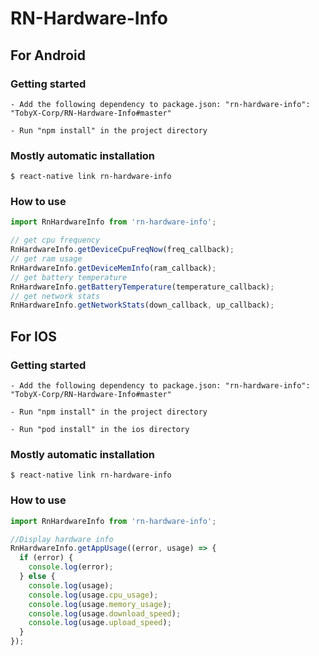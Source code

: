 # RN-Hardware-Info


## For Android

### Getting started
`- Add the following dependency to package.json:
  "rn-hardware-info": "TobyX-Corp/RN-Hardware-Info#master"`
  
 `- Run "npm install" in the project directory`

### Mostly automatic installation

`$ react-native link rn-hardware-info`

### How to use
```javascript
import RnHardwareInfo from 'rn-hardware-info';

// get cpu frequency
RnHardwareInfo.getDeviceCpuFreqNow(freq_callback);
// get ram usage
RnHardwareInfo.getDeviceMemInfo(ram_callback);
// get battery temperature
RnHardwareInfo.getBatteryTemperature(temperature_callback);
// get network stats
RnHardwareInfo.getNetworkStats(down_callback, up_callback);
```


## For IOS

### Getting started
`- Add the following dependency to package.json:
  "rn-hardware-info": "TobyX-Corp/RN-Hardware-Info#master"`
  
 `- Run "npm install" in the project directory`
 
 `- Run "pod install" in the ios directory`

### Mostly automatic installation

`$ react-native link rn-hardware-info`

### How to use
```javascript
import RnHardwareInfo from 'rn-hardware-info';

//Display hardware info
RnHardwareInfo.getAppUsage((error, usage) => {
  if (error) {
    console.log(error);
  } else {
    console.log(usage);
    console.log(usage.cpu_usage);
    console.log(usage.memory_usage);
    console.log(usage.download_speed);
    console.log(usage.upload_speed);
  }
});
```
